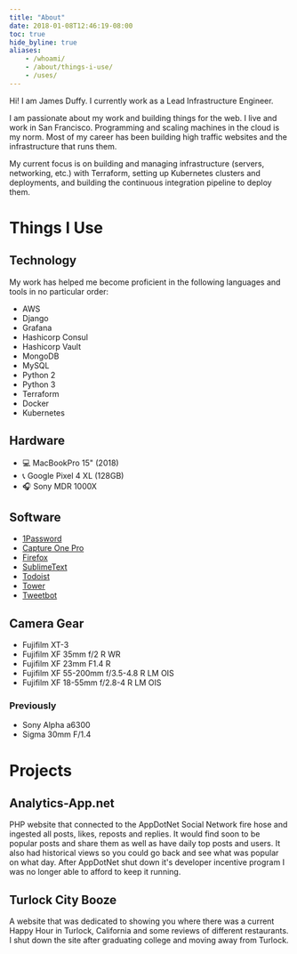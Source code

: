 ```yaml
---
title: "About"
date: 2018-01-08T12:46:19-08:00
toc: true
hide_byline: true
aliases:
    - /whoami/
    - /about/things-i-use/
    - /uses/
---
```


Hi! I am James Duffy. I currently work as a Lead Infrastructure Engineer.

I am passionate about my work and building things for the web. I live and work in San Francisco. Programming and scaling machines in the cloud is my norm. Most of my career has been building high traffic websites and the infrastructure that runs them.

My current focus is on building and managing infrastructure (servers, networking, etc.) with Terraform, setting up Kubernetes clusters and deployments, and building the continuous integration pipeline to deploy them.

# Things I Use
## Technology

My work has helped me become proficient in the following languages and tools in no particular order:

- AWS
- Django
- Grafana
- Hashicorp Consul
- Hashicorp Vault
- MongoDB
- MySQL
- Python 2
- Python 3
- Terraform
- Docker
- Kubernetes

## Hardware

- 💻 MacBookPro 15" (2018)
- 📞 Google Pixel 4 XL (128GB)
- 🎧 Sony MDR 1000X

## Software

- [1Password](https://1password.com/)
- [Capture One Pro](https://www.captureone.com/en/products/pro)
- [Firefox](https://www.mozilla.org/en-US/firefox/)
- [SublimeText](https://www.sublimetext.com/)
- [Todoist](https://todoist.com/premium)
- [Tower](https://www.git-tower.com/mac/)
- [Tweetbot](https://tapbots.com/tweetbot/mac/)

## Camera Gear

- Fujifilm XT-3
- Fujifilm XF 35mm f/2 R WR
- Fujifilm XF 23mm F1.4 R
- Fujifilm XF 55-200mm f/3.5-4.8 R LM OIS
- Fujifilm XF 18-55mm f/2.8-4 R LM OIS

### Previously

- Sony Alpha a6300
- Sigma 30mm F/1.4


# Projects
## Analytics-App.net
PHP website that connected to the AppDotNet Social Network fire hose and ingested all posts, likes, reposts and replies. It would find soon to be popular posts and share them as well as have daily top posts and users. It also had historical views so you could go back and see what was popular on what day. After AppDotNet shut down it's developer incentive program I was no longer able to afford to keep it running.

## Turlock City Booze
A website that was dedicated to showing you where there was a current Happy Hour in Turlock, California and some reviews of different restaurants. I shut down the site after graduating college and moving away from Turlock.
